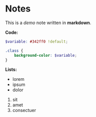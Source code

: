 # Notes

This is a _demo_ note written in **markdown**.

**Code:**

```scss
$variable: #342ff0 !default;

.class {
    background-color: $variable;
}
```

**Lists:**

- lorem
- ipsum
- dolor

1. sit
2. amet
3. consectuer
